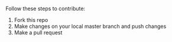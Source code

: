 Follow these steps to contribute:
1. Fork this repo
2. Make changes on your local master branch and push changes
3. Make a pull request
